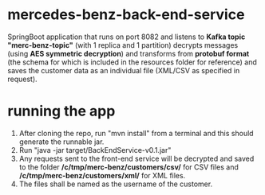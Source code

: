 # mercedes-benz-back-end-service

SpringBoot application that runs on port 8082 and listens to <b>Kafka topic "merc-benz-topic"</b> (with 1 replica and 1 partition) decrypts messages (using <b>AES symmetric decryption</b>) and transforms from <b>protobuf format</b> (the schema for which is included in the resources folder for reference) and saves the customer data as an individual file (XML/CSV as specified in request).

# running the app

1. After cloning the repo, run "mvn install" from a terminal and this should generate the runnable jar.
2. Run "java -jar target/BackEndService-v0.1.jar"
3. Any requests sent to the front-end service will be decrypted and saved to the folder <b>/c/tmp/merc-benz/customers/csv/</b> for CSV files and <b>/c/tmp/merc-benz/customers/xml/</b> for XML files.
4. The files shall be named as the username of the customer.
